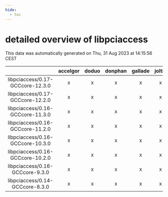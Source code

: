 ```yaml
---
hide:
  - toc
---
```


detailed overview of libpciaccess
=================================


This data was automatically generated on Thu, 31 Aug 2023 at 14:15:56 CEST  

| |accelgor|doduo|donphan|gallade|joltik|skitty|swalot|victini|
| :---: | :---: | :---: | :---: | :---: | :---: | :---: | :---: | :---: |
|libpciaccess/0.17-GCCcore-12.3.0|x|x|x|x|x|x|x|x|
|libpciaccess/0.17-GCCcore-12.2.0|x|x|x|x|x|x|x|x|
|libpciaccess/0.16-GCCcore-11.3.0|x|x|x|x|x|x|x|x|
|libpciaccess/0.16-GCCcore-11.2.0|x|x|x|x|x|x|x|x|
|libpciaccess/0.16-GCCcore-10.3.0|x|x|x|x|x|x|x|x|
|libpciaccess/0.16-GCCcore-10.2.0|x|x|x|x|x|x|x|x|
|libpciaccess/0.16-GCCcore-9.3.0|x|x|x|x|x|x|x|x|
|libpciaccess/0.14-GCCcore-8.3.0|x|x|x|x|x|x|x|x|
